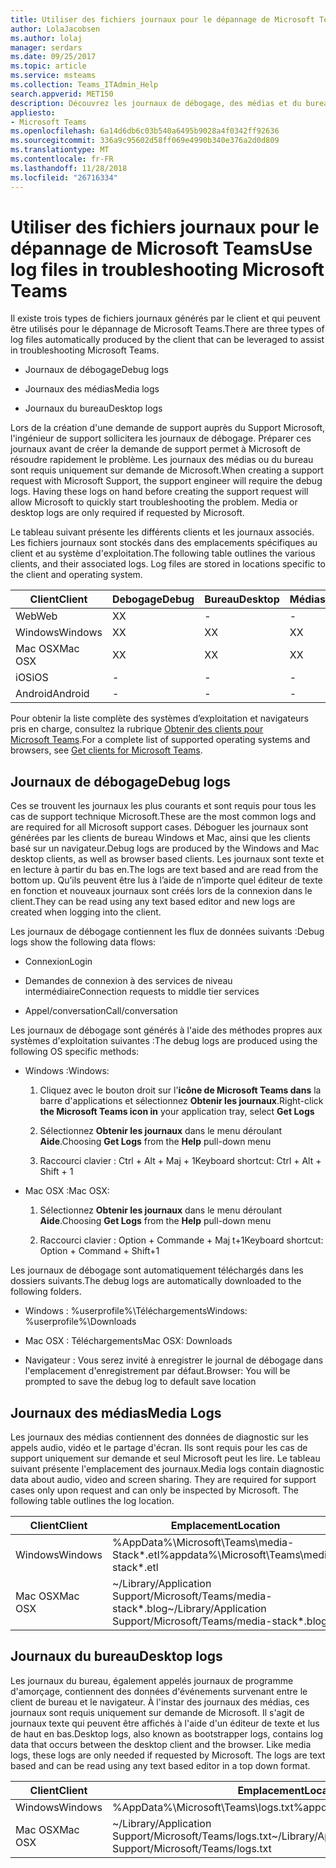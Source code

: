 ```yaml
---
title: Utiliser des fichiers journaux pour le dépannage de Microsoft Teams
author: LolaJacobsen
ms.author: lolaj
manager: serdars
ms.date: 09/25/2017
ms.topic: article
ms.service: msteams
ms.collection: Teams_ITAdmin_Help
search.appverid: MET150
description: Découvrez les journaux de débogage, des médias et du bureau générés par Microsoft Teams, où les trouver et comment ils peuvent vous assister dans vos opérations de dépannage.
appliesto:
- Microsoft Teams
ms.openlocfilehash: 6a14d6db6c03b540a6495b9028a4f0342ff92636
ms.sourcegitcommit: 336a9c95602d58ff069e4990b340e376a2d0d809
ms.translationtype: MT
ms.contentlocale: fr-FR
ms.lasthandoff: 11/28/2018
ms.locfileid: "26716334"
---
```

<a name="use-log-files-in-troubleshooting-microsoft-teams"></a><span data-ttu-id="25249-103">Utiliser des fichiers journaux pour le dépannage de Microsoft Teams</span><span class="sxs-lookup"><span data-stu-id="25249-103">Use log files in troubleshooting Microsoft Teams</span></span>
=================================================

<span data-ttu-id="25249-104">Il existe trois types de fichiers journaux générés par le client et qui peuvent être utilisés pour le dépannage de Microsoft Teams.</span><span class="sxs-lookup"><span data-stu-id="25249-104">There are three types of log files automatically produced by the client that can be leveraged to assist in troubleshooting Microsoft Teams.</span></span>

-   <span data-ttu-id="25249-105">Journaux de débogage</span><span class="sxs-lookup"><span data-stu-id="25249-105">Debug logs</span></span>

-   <span data-ttu-id="25249-106">Journaux des médias</span><span class="sxs-lookup"><span data-stu-id="25249-106">Media logs</span></span>

-   <span data-ttu-id="25249-107">Journaux du bureau</span><span class="sxs-lookup"><span data-stu-id="25249-107">Desktop logs</span></span>

<span data-ttu-id="25249-p101">Lors de la création d'une demande de support auprès du Support Microsoft, l'ingénieur de support sollicitera les journaux de débogage. Préparer ces journaux avant de créer la demande de support permet à Microsoft de résoudre rapidement le problème. Les journaux des médias ou du bureau sont requis uniquement sur demande de Microsoft.</span><span class="sxs-lookup"><span data-stu-id="25249-p101">When creating a support request with Microsoft Support, the support engineer will require the debug logs. Having these logs on hand before creating the support request will allow Microsoft to quickly start troubleshooting the problem. Media or desktop logs are only required if requested by Microsoft.</span></span>

<span data-ttu-id="25249-p102">Le tableau suivant présente les différents clients et les journaux associés. Les fichiers journaux sont stockés dans des emplacements spécifiques au client et au système d'exploitation.</span><span class="sxs-lookup"><span data-stu-id="25249-p102">The following table outlines the various clients, and their associated logs. Log files are stored in locations specific to the client and operating system.</span></span>


|<span data-ttu-id="25249-113">Client</span><span class="sxs-lookup"><span data-stu-id="25249-113">Client</span></span> |<span data-ttu-id="25249-114">Debogage</span><span class="sxs-lookup"><span data-stu-id="25249-114">Debug</span></span>|<span data-ttu-id="25249-115">Bureau</span><span class="sxs-lookup"><span data-stu-id="25249-115">Desktop</span></span>|<span data-ttu-id="25249-116">Médias</span><span class="sxs-lookup"><span data-stu-id="25249-116">Media</span></span>|
|---------|---------|---------|---------|
|<span data-ttu-id="25249-117">Web</span><span class="sxs-lookup"><span data-stu-id="25249-117">Web</span></span>    |<span data-ttu-id="25249-118">X</span><span class="sxs-lookup"><span data-stu-id="25249-118">X</span></span>         |-         |-         |
|<span data-ttu-id="25249-119">Windows</span><span class="sxs-lookup"><span data-stu-id="25249-119">Windows</span></span>     |<span data-ttu-id="25249-120">X</span><span class="sxs-lookup"><span data-stu-id="25249-120">X</span></span>         |<span data-ttu-id="25249-121">X</span><span class="sxs-lookup"><span data-stu-id="25249-121">X</span></span>         |<span data-ttu-id="25249-122">X</span><span class="sxs-lookup"><span data-stu-id="25249-122">X</span></span>         |
|<span data-ttu-id="25249-123">Mac OSX</span><span class="sxs-lookup"><span data-stu-id="25249-123">Mac OSX</span></span>     |<span data-ttu-id="25249-124">X</span><span class="sxs-lookup"><span data-stu-id="25249-124">X</span></span>         |<span data-ttu-id="25249-125">X</span><span class="sxs-lookup"><span data-stu-id="25249-125">X</span></span>         |<span data-ttu-id="25249-126">X</span><span class="sxs-lookup"><span data-stu-id="25249-126">X</span></span>         |
|<span data-ttu-id="25249-127">iOS</span><span class="sxs-lookup"><span data-stu-id="25249-127">iOS</span></span>     |-         |-         |-         |
|<span data-ttu-id="25249-128">Android</span><span class="sxs-lookup"><span data-stu-id="25249-128">Android</span></span>     |-         |-         |-         |

<span data-ttu-id="25249-129">Pour obtenir la liste complète des systèmes d’exploitation et navigateurs pris en charge, consultez la rubrique [Obtenir des clients pour Microsoft Teams](get-clients.md).</span><span class="sxs-lookup"><span data-stu-id="25249-129">For a complete list of supported operating systems and browsers, see [Get clients for Microsoft Teams](get-clients.md).</span></span>

<a name="debug-logs"></a><span data-ttu-id="25249-130">Journaux de débogage</span><span class="sxs-lookup"><span data-stu-id="25249-130">Debug logs</span></span>
---------------------------

<span data-ttu-id="25249-131">Ces se trouvent les journaux les plus courants et sont requis pour tous les cas de support technique Microsoft.</span><span class="sxs-lookup"><span data-stu-id="25249-131">These are the most common logs and are required for all Microsoft support cases.</span></span> <span data-ttu-id="25249-132">Déboguer les journaux sont générées par les clients de bureau Windows et Mac, ainsi que les clients basé sur un navigateur.</span><span class="sxs-lookup"><span data-stu-id="25249-132">Debug logs are produced by the Windows and Mac desktop clients, as well as browser based clients.</span></span> <span data-ttu-id="25249-133">Les journaux sont texte et en lecture à partir du bas en.</span><span class="sxs-lookup"><span data-stu-id="25249-133">The logs are text based and are read from the bottom up.</span></span> <span data-ttu-id="25249-134">Qu’ils peuvent être lus à l’aide de n’importe quel éditeur de texte en fonction et nouveaux journaux sont créés lors de la connexion dans le client.</span><span class="sxs-lookup"><span data-stu-id="25249-134">They can be read using any text based editor and new logs are created when logging into the client.</span></span>

<span data-ttu-id="25249-135">Les journaux de débogage contiennent les flux de données suivants :</span><span class="sxs-lookup"><span data-stu-id="25249-135">Debug logs show the following data flows:</span></span>

-   <span data-ttu-id="25249-136">Connexion</span><span class="sxs-lookup"><span data-stu-id="25249-136">Login</span></span>

-   <span data-ttu-id="25249-137">Demandes de connexion à des services de niveau intermédiaire</span><span class="sxs-lookup"><span data-stu-id="25249-137">Connection requests to middle tier services</span></span>

-   <span data-ttu-id="25249-138">Appel/conversation</span><span class="sxs-lookup"><span data-stu-id="25249-138">Call/conversation</span></span>

<span data-ttu-id="25249-139">Les journaux de débogage sont générés à l'aide des méthodes propres aux systèmes d'exploitation suivantes :</span><span class="sxs-lookup"><span data-stu-id="25249-139">The debug logs are produced using the following OS specific methods:</span></span>

-   <span data-ttu-id="25249-140">Windows :</span><span class="sxs-lookup"><span data-stu-id="25249-140">Windows:</span></span>

    1.  <span data-ttu-id="25249-141">Cliquez avec le bouton droit sur l'**icône de Microsoft Teams dans** la barre d'applications et sélectionnez **Obtenir les journaux**.</span><span class="sxs-lookup"><span data-stu-id="25249-141">Right-click **the Microsoft Teams icon in** your application tray, select **Get Logs**</span></span>

    2.  <span data-ttu-id="25249-142">Sélectionnez **Obtenir les journaux** dans le menu déroulant **Aide**.</span><span class="sxs-lookup"><span data-stu-id="25249-142">Choosing **Get Logs** from the **Help** pull-down menu</span></span>

    3.  <span data-ttu-id="25249-143">Raccourci clavier : Ctrl + Alt + Maj + 1</span><span class="sxs-lookup"><span data-stu-id="25249-143">Keyboard shortcut: Ctrl + Alt + Shift + 1</span></span>

-   <span data-ttu-id="25249-144">Mac OSX :</span><span class="sxs-lookup"><span data-stu-id="25249-144">Mac OSX:</span></span>

    1.  <span data-ttu-id="25249-145">Sélectionnez **Obtenir les journaux** dans le menu déroulant **Aide**.</span><span class="sxs-lookup"><span data-stu-id="25249-145">Choosing **Get Logs** from the **Help** pull-down menu</span></span>

    2.  <span data-ttu-id="25249-146">Raccourci clavier : Option + Commande + Maj t+1</span><span class="sxs-lookup"><span data-stu-id="25249-146">Keyboard shortcut: Option + Command + Shift+1</span></span>

<span data-ttu-id="25249-147">Les journaux de débogage sont automatiquement téléchargés dans les dossiers suivants.</span><span class="sxs-lookup"><span data-stu-id="25249-147">The debug logs are automatically downloaded to the following folders.</span></span>

-   <span data-ttu-id="25249-148">Windows : %userprofile%\\Téléchargements</span><span class="sxs-lookup"><span data-stu-id="25249-148">Windows: %userprofile%\\Downloads</span></span>

-   <span data-ttu-id="25249-149">Mac OSX : Téléchargements</span><span class="sxs-lookup"><span data-stu-id="25249-149">Mac OSX: Downloads</span></span>

-   <span data-ttu-id="25249-150">Navigateur : Vous serez invité à enregistrer le journal de débogage dans l'emplacement d'enregistrement par défaut.</span><span class="sxs-lookup"><span data-stu-id="25249-150">Browser: You will be prompted to save the debug log to default save location</span></span>

<a name="media-logs"></a><span data-ttu-id="25249-151">Journaux des médias</span><span class="sxs-lookup"><span data-stu-id="25249-151">Media Logs</span></span>
---------------------------

<span data-ttu-id="25249-p104">Les journaux des médias contiennent des données de diagnostic sur les appels audio, vidéo et le partage d'écran. Ils sont requis pour les cas de support uniquement sur demande et seul Microsoft peut les lire. Le tableau suivant présente l'emplacement des journaux.</span><span class="sxs-lookup"><span data-stu-id="25249-p104">Media logs contain diagnostic data about audio, video and screen sharing. They are required for support cases only upon request and can only be inspected by Microsoft. The following table outlines the log location.</span></span>


|<span data-ttu-id="25249-155">Client</span><span class="sxs-lookup"><span data-stu-id="25249-155">Client</span></span> |<span data-ttu-id="25249-156">Emplacement</span><span class="sxs-lookup"><span data-stu-id="25249-156">Location</span></span> |
|---------|---------|
|<span data-ttu-id="25249-157">Windows</span><span class="sxs-lookup"><span data-stu-id="25249-157">Windows</span></span>     |<span data-ttu-id="25249-158">%AppData%\Microsoft\Teams\media-Stack\*.etl</span><span class="sxs-lookup"><span data-stu-id="25249-158">%appdata%\Microsoft\Teams\media-stack\*.etl</span></span>         |
|<span data-ttu-id="25249-159">Mac OSX</span><span class="sxs-lookup"><span data-stu-id="25249-159">Mac OSX</span></span>     |<span data-ttu-id="25249-160">~/Library/Application Support/Microsoft/Teams/media-stack\*.blog</span><span class="sxs-lookup"><span data-stu-id="25249-160">~/Library/Application Support/Microsoft/Teams/media-stack\*.blog</span></span>         |


<a name="desktop-logs"></a><span data-ttu-id="25249-161">Journaux du bureau</span><span class="sxs-lookup"><span data-stu-id="25249-161">Desktop logs</span></span>
---------------------

<span data-ttu-id="25249-p105">Les journaux du bureau, également appelés journaux de programme d'amorçage, contiennent des données d'événements survenant entre le client de bureau et le navigateur. À l'instar des journaux des médias, ces journaux sont requis uniquement sur demande de Microsoft. Il s'agit de journaux texte qui peuvent être affichés à l'aide d'un éditeur de texte et lus de haut en bas.</span><span class="sxs-lookup"><span data-stu-id="25249-p105">Desktop logs, also known as bootstrapper logs, contains log data that occurs between the desktop client and the browser. Like media logs, these logs are only needed if requested by Microsoft. The logs are text based and can be read using any text based editor in a top down format.</span></span>

|<span data-ttu-id="25249-165">Client</span><span class="sxs-lookup"><span data-stu-id="25249-165">Client</span></span> |<span data-ttu-id="25249-166">Emplacement</span><span class="sxs-lookup"><span data-stu-id="25249-166">Location</span></span> |
|---------|---------|
|<span data-ttu-id="25249-167">Windows</span><span class="sxs-lookup"><span data-stu-id="25249-167">Windows</span></span>     |<span data-ttu-id="25249-168">%AppData%\Microsoft\Teams\logs.txt</span><span class="sxs-lookup"><span data-stu-id="25249-168">%appdata%\Microsoft\Teams\logs.txt</span></span>         |
|<span data-ttu-id="25249-169">Mac OSX</span><span class="sxs-lookup"><span data-stu-id="25249-169">Mac OSX</span></span>     |<span data-ttu-id="25249-170">~/Library/Application Support/Microsoft/Teams/logs.txt</span><span class="sxs-lookup"><span data-stu-id="25249-170">~/Library/Application Support/Microsoft/Teams/logs.txt</span></span>         |
